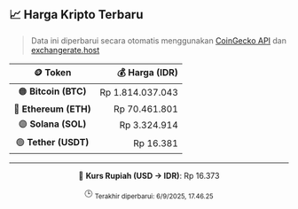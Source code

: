 

<!-- HARGA_KRIPTO -->
## 📈 Harga Kripto Terbaru

> Data ini diperbarui secara otomatis menggunakan [CoinGecko API](https://www.coingecko.com/) dan [exchangerate.host](https://exchangerate.host/)

<div align="center">

| 🪙 Token | 💰 Harga (IDR) |
|:------:|---------------:|
| 🟠 **Bitcoin (BTC)**   | Rp 1.814.037.043 |
| 🔵 **Ethereum (ETH)**  | Rp 70.461.801 |
| 🟣 **Solana (SOL)**    | Rp 3.324.914 |
| 🟢 **Tether (USDT)**   | Rp 16.381 |

---

💱 **Kurs Rupiah (USD → IDR)**: Rp 16.373

🕒 <sub>Terakhir diperbarui: 6/9/2025, 17.46.25</sub>

</div>
<!-- /HARGA_KRIPTO -->